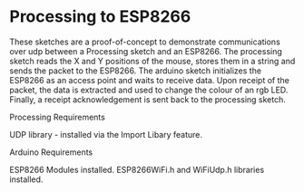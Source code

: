 # Processing to ESP8266
These sketches are a proof-of-concept to demonstrate communications over udp between a Processing sketch and an ESP8266. The processing sketch reads the X and Y positions of the mouse, stores them in a string and sends the packet to the ESP8266. The arduino sketch initializes the ESP8266 as an access point and waits to receive data. Upon receipt of the packet, the data is extracted and used to change the colour of an rgb LED. Finally, a receipt acknowledgement is sent back to the processing sketch.

Processing Requirements

UDP library - installed via the Import Libary feature.

Arduino Requirements

ESP8266 Modules installed. ESP8266WiFi.h and WiFiUdp.h libraries installed.


